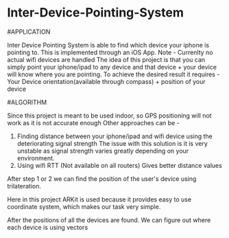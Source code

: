 # Inter-Device-Pointing-System

#APPLICATION 

Inter Device Pointing System is able to find which device your iphone is pointing to.
This is implemented through an iOS App.
Note - Currenlty no actual wifi devices are handled
The idea of this project is that you can simply point your iphone/ipad to any device and that device + your device will know where you are pointing. 
To achieve the desired result it requires - Your Device orientation(available through compass) + position of your device

#ALGORITHM

Since this project is meant to be used indoor, so GPS positioning will not work as it is not accurate enough
Other approaches can be - 
 1) Finding distance between your iphone/ipad and wifi device using the deteriorating signal strength
    The issue with this solution is it is very unstable as signal strength varies greatly depending on your environment. 
 2) Using wifi RTT (Not available on all routers)
     Gives better distance values
  
  After step 1 or 2 we can find the position of the user's device using  trilateration. 
  
  
  Here in this project ARKit is used because it provides easy to use coordinate system, which makes our task very simple.
  
  After the positions of all the devices are found. We can figure out where each device is using vectors
  
 
